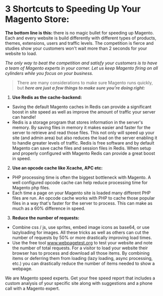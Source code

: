 # 3 Shortcuts to Speeding Up Your Magento Store:

**The bottom line is this:** there is no magic bullet for speeding up Magento. Each and every website is build differently with different types of products, themes, extensions, users and traffic levels. The competition is fierce and studies show your customers won't wait more than 2 seconds for your website to load. 

*The only way to beat the competition and satisfy your customers is to have a team of Magento experts in your corner. Let us keep Magento firing on all cylinders while you focus on your business.*

>There are many considerations to make sure Magento runs quickly, but **_here are just a few things to make sure you're doing right:_**

1. **Use Redis as the cache-backend:** 
  * Saving the default Magento caches in Redis can provide a significant boost in site speed as well as improve the amount of traffic your server can handle! 
  * Redis is a storage program that stores information in the server's memory. By saving files in memory it makes easier and faster for the server to retrieve and read those files. This not only will speed up your site (and admin area) but also reduces the load on the server enabling it to handle greater levels of traffic. Redis is free software and by default Magento can save cache files and session files in Redis. When setup and properly configured with Magento Redis can provide a great boost in speed.
2. **Use an opcode cache like Xcache, APC etc:**
  * PHP processing time is often the biggest bottleneck with Magento. A well configured opcode cache can help reduce processing time for Magento php files.
  * Each time a page on your Magento site is loaded many different PHP files are run. An opcode cache works with PHP to cache those popular files in a way that's faster for the server to process. This can make as much as a 60% difference in speed.
3. **Reduce the number of requests:**
  * Combine css / js, use sprites, embed image icons as base64, or use lazyloading for images. All these tricks as well as others can cut the number of requests by 50% or more drastically improving load times.
  * Use the free tool www.webpagetest.org to test your website and note the number of total requests. For a visitor to load your website their browser has to process and download all those items. By combining items or deferring them from loading (lazy loading, async processing, etc.) you can drastically reduce the number of items needed to show a webpage.

We are Magento speed experts. Get your free speed report that includes a custom analysis of your specific site along with suggestions and a phone call with a Magento expert.
